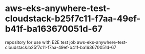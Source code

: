 # aws-eks-anywhere-test-cloudstack-b25f7c11-f7aa-49ef-b41f-ba163670051d-67
repository for use with E2E test job aws-eks-anywhere-test-cloudstack:b25f7c11-f7aa-49ef-b41f-ba163670051d-67
